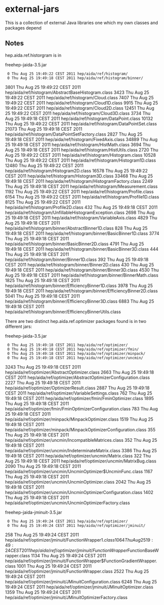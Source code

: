# external-jars
This is a collection of external Java libraries one which my own classes and packages depend

## Notes
hep.aida.ref.historgram is in

freehep-jaida-3.5.jar

     0 Thu Aug 25 19:49:22 CEST 2011 hep/aida/ref/histogram/
     0 Thu Aug 25 19:49:18 CEST 2011 hep/aida/ref/histogram/binner/
  3801 Thu Aug 25 19:49:22 CEST 2011 hep/aida/ref/histogram/AbstractBaseHistogram.class
  3423 Thu Aug 25 19:49:22 CEST 2011 hep/aida/ref/histogram/Cloud.class
  7407 Thu Aug 25 19:49:22 CEST 2011 hep/aida/ref/histogram/Cloud1D.class
  9915 Thu Aug 25 19:49:22 CEST 2011 hep/aida/ref/histogram/Cloud2D.class
 12451 Thu Aug 25 19:49:22 CEST 2011 hep/aida/ref/histogram/Cloud3D.class
  3734 Thu Aug 25 19:49:18 CEST 2011 hep/aida/ref/histogram/DataPoint.class
 10132 Thu Aug 25 19:49:22 CEST 2011 hep/aida/ref/histogram/DataPointSet.class
 21073 Thu Aug 25 19:49:18 CEST 2011 hep/aida/ref/histogram/DataPointSetFactory.class
  2827 Thu Aug 25 19:49:18 CEST 2011 hep/aida/ref/histogram/FixedAxis.class
 34889 Thu Aug 25 19:49:18 CEST 2011 hep/aida/ref/histogram/HistMath.class
  3694 Thu Aug 25 19:49:18 CEST 2011 hep/aida/ref/histogram/HistUtils.class
  2720 Thu Aug 25 19:49:22 CEST 2011 hep/aida/ref/histogram/Histogram.class
 10528 Thu Aug 25 19:49:22 CEST 2011 hep/aida/ref/histogram/Histogram1D.class
 12480 Thu Aug 25 19:49:22 CEST 2011 hep/aida/ref/histogram/Histogram2D.class
 16578 Thu Aug 25 19:49:22 CEST 2011 hep/aida/ref/histogram/Histogram3D.class
 33468 Thu Aug 25 19:49:18 CEST 2011 hep/aida/ref/histogram/HistogramFactory.class
  2249 Thu Aug 25 19:49:18 CEST 2011 hep/aida/ref/histogram/Measurement.class
  1192 Thu Aug 25 19:49:22 CEST 2011 hep/aida/ref/histogram/Profile.class
  6154 Thu Aug 25 19:49:22 CEST 2011 hep/aida/ref/histogram/Profile1D.class
  8125 Thu Aug 25 19:49:22 CEST 2011 hep/aida/ref/histogram/Profile2D.class
   432 Thu Aug 25 19:49:18 CEST 2011 hep/aida/ref/histogram/UnfillableHistogramException.class
  2698 Thu Aug 25 19:49:18 CEST 2011 hep/aida/ref/histogram/VariableAxis.class
  4829 Thu Aug 25 19:49:18 CEST 2011 hep/aida/ref/histogram/binner/AbstractBinner1D.class
   828 Thu Aug 25 19:49:18 CEST 2011 hep/aida/ref/histogram/binner/BasicBinner1D.class
  3774 Thu Aug 25 19:49:18 CEST 2011 hep/aida/ref/histogram/binner/BasicBinner2D.class
  4791 Thu Aug 25 19:49:18 CEST 2011 hep/aida/ref/histogram/binner/BasicBinner3D.class
   444 Thu Aug 25 19:49:18 CEST 2011 hep/aida/ref/histogram/binner/Binner1D.class
   392 Thu Aug 25 19:49:18 CEST 2011 hep/aida/ref/histogram/binner/Binner2D.class
   430 Thu Aug 25 19:49:18 CEST 2011 hep/aida/ref/histogram/binner/Binner3D.class
  4530 Thu Aug 25 19:49:18 CEST 2011 hep/aida/ref/histogram/binner/BinnerMath.class
  1825 Thu Aug 25 19:49:18 CEST 2011 hep/aida/ref/histogram/binner/EfficiencyBinner1D.class
  3978 Thu Aug 25 19:49:18 CEST 2011 hep/aida/ref/histogram/binner/EfficiencyBinner2D.class
  5041 Thu Aug 25 19:49:18 CEST 2011 hep/aida/ref/histogram/binner/EfficiencyBinner3D.class
  6883 Thu Aug 25 19:49:18 CEST 2011 hep/aida/ref/histogram/binner/EfficiencyBinnerUtils.class


There are two distinct hep.aida.ref.optimizer packages found is in two different jars:

freehep-jaida-3.5.jar

     0 Thu Aug 25 19:49:18 CEST 2011 hep/aida/ref/optimizer/
     0 Thu Aug 25 19:49:18 CEST 2011 hep/aida/ref/optimizer/fmin/
     0 Thu Aug 25 19:49:18 CEST 2011 hep/aida/ref/optimizer/minpack/
     0 Thu Aug 25 19:49:18 CEST 2011 hep/aida/ref/optimizer/uncmin/
  3243 Thu Aug 25 19:49:18 CEST 2011 hep/aida/ref/optimizer/AbstractOptimizer.class
  2663 Thu Aug 25 19:49:18 CEST 2011 hep/aida/ref/optimizer/AbstractOptimizerConfiguration.class
  2227 Thu Aug 25 19:49:18 CEST 2011 hep/aida/ref/optimizer/OptimizerResult.class
  2887 Thu Aug 25 19:49:18 CEST 2011 hep/aida/ref/optimizer/VariableSettings.class
   762 Thu Aug 25 19:49:18 CEST 2011 hep/aida/ref/optimizer/fmin/FminOptimizer.class
  1895 Thu Aug 25 19:49:18 CEST 2011 hep/aida/ref/optimizer/fmin/FminOptimizerConfiguration.class
   783 Thu Aug 25 19:49:18 CEST 2011 hep/aida/ref/optimizer/minpack/MinpackOptimizer.class
  1519 Thu Aug 25 19:49:18 CEST 2011 hep/aida/ref/optimizer/minpack/MinpackOptimizerConfiguration.class
   355 Thu Aug 25 19:49:18 CEST 2011 hep/aida/ref/optimizer/uncmin/IncompatibleMatrices.class
   352 Thu Aug 25 19:49:18 CEST 2011 hep/aida/ref/optimizer/uncmin/IndeterminateMatrix.class
  3386 Thu Aug 25 19:49:18 CEST 2011 hep/aida/ref/optimizer/uncmin/Matrix.class
   322 Thu Aug 25 19:49:18 CEST 2011 hep/aida/ref/optimizer/uncmin/MatrixBug.class
  2090 Thu Aug 25 19:49:18 CEST 2011 hep/aida/ref/optimizer/uncmin/UncminOptimizer$UncminFunc.class
  1167 Thu Aug 25 19:49:18 CEST 2011 hep/aida/ref/optimizer/uncmin/UncminOptimizer.class
  2042 Thu Aug 25 19:49:18 CEST 2011 hep/aida/ref/optimizer/uncmin/UncminOptimizerConfiguration.class
  1402 Thu Aug 25 19:49:18 CEST 2011 hep/aida/ref/optimizer/uncmin/UncminOptimizerFactory.class

freehep-jaida-jminuit-3.5.jar

     0 Thu Aug 25 19:49:24 CEST 2011 hep/aida/ref/optimizer/
     0 Thu Aug 25 19:49:24 CEST 2011 hep/aida/ref/optimizer/jminuit/
   258 Thu Aug 25 19:49:24 CEST 2011 hep/aida/ref/optimizer/jminuit/FunctionWrapper$1.class
  1064 Thu Aug 25 19:49:24 CEST 2011 hep/aida/ref/optimizer/jminuit/FunctionWrapper$FunctionBaseWrapper.class
  1134 Thu Aug 25 19:49:24 CEST 2011 hep/aida/ref/optimizer/jminuit/FunctionWrapper$FunctionGradientWrapper.class
  1001 Thu Aug 25 19:49:24 CEST 2011 hep/aida/ref/optimizer/jminuit/FunctionWrapper.class
  2522 Thu Aug 25 19:49:24 CEST 2011 hep/aida/ref/optimizer/jminuit/JMinuitConfiguration.class
  6248 Thu Aug 25 19:49:24 CEST 2011 hep/aida/ref/optimizer/jminuit/JMinuitOptimizer.class
  1359 Thu Aug 25 19:49:24 CEST 2011 hep/aida/ref/optimizer/jminuit/JMinuitOptimizerFactory.class
